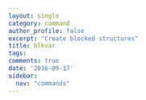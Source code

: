 ```yaml
---
layout: single
category: command
author_profile: false
excerpt: "Create blocked structures"
title: blkvar
tags:
comments: true
date: '2016-09-17'
sidebar:
  nav: "commands"
---
```

